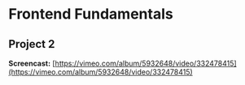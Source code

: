 # Frontend Fundamentals

## Project 2

**Screencast:** [https://vimeo.com/album/5932648/video/332478415](https://vimeo.com/album/5932648/video/332478415)

